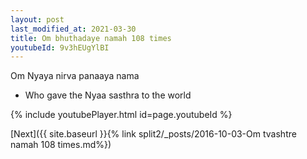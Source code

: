 ```yaml
---
layout: post
last_modified_at: 2021-03-30
title: Om bhuthadaye namah 108 times
youtubeId: 9v3hEUgYlBI
---
```

 
 
Om Nyaya nirva panaaya nama 
 
 -  Who gave the Nyaa sasthra to the world 
 
  
 
  
 
 
 
 
 
 


{% include youtubePlayer.html id=page.youtubeId %}
 
[Next]({{ site.baseurl }}{% link  split2/_posts/2016-10-03-Om tvashtre namah 108 times.md%})
 
